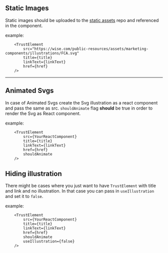 ## Static Images

Static images should be uploaded to the [static assets](https://github.com/transferwise/marketing-components/tree/main/packages/marketing-components/src/trustelements) repo and referenced in the component.

example:

```
    <TrustElement
        src="https://wise.com/public-resources/assets/marketing-components/illustrations/FCA.svg"
        title={title}
        linkText={linkText}
        href={href}
    />
```

---

## Animated Svgs

In case of Animated Svgs create the Svg illustration as a react component and pass the same as src. `shouldAnimate` flag **should** be true in order to render the Svg as React component.

example:

```
    <TrustElement
        src={YourReactComponent}
        title={title}
        linkText={linkText}
        href={href}
        shouldAnimate
    />
```

## Hiding illustration

There might be cases where you just want to have `TrustElement` with title and link and no illustration. In that case you can pass in `useIllustration` and set it to `false`.

example:

```
    <TrustElement
        src={YourReactComponent}
        title={title}
        linkText={linkText}
        href={href}
        shouldAnimate
        useIllustration={false}
    />
```
